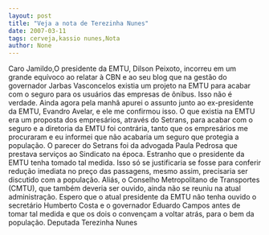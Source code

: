 ```yaml
---
layout: post
title: "Veja a nota de Terezinha Nunes"
date: 2007-03-11
tags: cerveja,kassio nunes,Nota
author: None
---
```

Caro Jamildo,O presidente da EMTU, Dilson Peixoto, incorreu em um grande equívoco ao relatar à CBN e ao seu blog que na gestão do governador Jarbas Vasconcelos existia um projeto na EMTU para acabar com o seguro para os usuários das empresas de ônibus. 
Isso não é verdade. 
Ainda agora pela manhã apurei o assunto junto ao ex-presidente da EMTU, Evandro Avelar, e ele me confirmou isso.
O que existia na EMTU era um proposta dos empresários, através do Setrans, para acabar com o seguro e a diretoria da EMTU foi contrária, tanto que os empresários me procuraram e eu informei que não acabaria um seguro que protegia a população. 
O parecer do Setrans foi da advogada Paula Pedrosa que prestava serviços ao Sindicato na época.
Estranho que o presidente da EMTU tenha tomado tal medida. 
Isso só se justificaria se fosse para conferir redução imediata no preço das passagens, mesmo assim, precisaria ser discutido com a população. 
Aliás, o Conselho Metropolitano de Transportes (CMTU), que também deveria ser ouvido, ainda não se reuniu na atual administração.
Espero que o atual presidente da EMTU não tenha ouvido o secretário Humberto Costa e o governador Eduardo Campos antes de tomar tal medida e que os dois o convençam a voltar atrás, para o bem da população.
Deputada Terezinha Nunes 